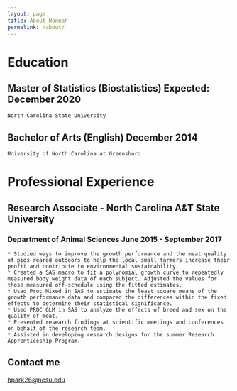 ```yaml
---
layout: page
title: About Hannah
permalink: /about/
---
```


# Education  
## Master of Statistics (Biostatistics) Expected: December 2020  
    North Carolina State University  
## Bachelor of Arts (English) December 2014  
    University of North Carolina at Greensboro  

# Professional Experience
## Research Associate - North Carolina A&T State University
   ### Department of Animal Sciences June 2015 - September 2017
    * Studied ways to improve the growth performance and the meat quality of pigs reared outdoors to help the local small farmers increase their profit and contribute to environmental sustainability.
    * Created a SAS macro to fit a polynomial growth curve to repeatedly measured body weight data of each subject. Adjusted the values for those measured off-schedule using the fitted estimates.
    * Used Proc Mixed in SAS to estimate the least square means of the growth performance data and compared the differences within the fixed effects to determine their statistical significance.
    * Used PROC GLM in SAS to analyze the effects of breed and sex on the quality of meat.
    * Presented research findings at scientific meetings and conferences on behalf of the research team.
    * Assisted in developing research designs for the summer Research Apprenticeship Program.   

## Contact me  
[hpark26@ncsu.edu](mailto:hpark26@ncsu.edu)
